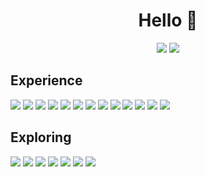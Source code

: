 <h1 align=center>  
  Hello 👋
</h1>
 
<p align=center>
  <picture>
    <source
      srcset="https://github-readme-stats.vercel.app/api?username=dancer&show_icons=true&bg_color=00000000&text_color=FFFFFF&icon_color=E8908E&title_color=E8908E&hide_border=true"
      media="(prefers-color-scheme: dark)"
    />
    <source
      srcset="https://github-readme-stats.vercel.app/api?username=dancer&show_icons=true&bg_color=00000000&text_color=000000&icon_color=E8908E&title_color=E8908E&hide_border=true"
      media="(prefers-color-scheme: light), (prefers-color-scheme: no-preference)"
    />
    <img src="https://github-readme-stats.vercel.app/api?username=dancer&show_icons=true" />
  </picture>  
  <picture>
    <source
      srcset="https://github-readme-stats.vercel.app/api/top-langs/?username=dancer&layout=compact&bg_color=00000000&text_color=FFFFFF&title_color=E8908E&hide_border=true"
      media="(prefers-color-scheme: dark)"
    />
    <source
      srcset="https://github-readme-stats.vercel.app/api/top-langs/?username=dancer&layout=compact&bg_color=00000000&text_color=000000&title_color=E8908E&hide_border=true"
      media="(prefers-color-scheme: light), (prefers-color-scheme: no-preference)"
    />
    <img src="https://github-readme-stats.vercel.app/api?username=dancer&show_icons=true" />
  </picture>  
</p>

## Experience
<p>
  <img src="https://img.shields.io/badge/Java-ED8B00?style=for-the-badge&logo=openjdk&logoColor=white&color=E8908E">
  <img src="https://img.shields.io/badge/C%2B%2B-00599C?style=for-the-badge&logo=c%2B%2B&logoColor=white&color=E8908E">
  <img src="https://img.shields.io/badge/Numpy-777BB4?style=for-the-badge&logo=numpy&logoColor=white&color=E8908E">
  <img src="https://img.shields.io/badge/Python-FFD43B?style=for-the-badge&logo=python&logoColor=white&color=E8908E">
  <img src="https://img.shields.io/badge/Keras-FF0000?style=for-the-badge&logo=keras&logoColor=white&color=E8908E">
  <img src="https://img.shields.io/badge/gradle-02303A?style=for-the-badge&logo=gradle&logoColor=white&color=E8908E">
  <img src="https://img.shields.io/badge/Junit5-25A162?style=for-the-badge&logo=junit5&logoColor=white&color=E8908E">
  <img src="https://img.shields.io/badge/json-5E5C5C?style=for-the-badge&logo=json&logoColor=white****&color=E8908E">
  <img src="https://img.shields.io/badge/Postman-FF6C37?style=for-the-badge&logo=Postman&logoColor=white&color=E8908E">
  <img src="https://img.shields.io/badge/MongoDB-4EA94B?style=for-the-badge&logo=mongodb&logoColor=white&color=E8908E">
  <img src="https://img.shields.io/badge/VSCode-0078D4?style=for-the-badge&logo=visual%20studio%20code&logoColor=white&color=E8908E">
  <img src="https://img.shields.io/badge/Visual_Studio-5C2D91?style=for-the-badge&logo=visual%20studio&logoColor=white&color=E8908E">
  <img src="https://img.shields.io/badge/IntelliJ_IDEA-000000.svg?style=for-the-badge&logo=intellij-idea&logoColor=white&color=E8908E">
</p>

## Exploring
<p>
  <img src="https://img.shields.io/badge/C%23-239120?style=for-the-badge&logo=c-sharp&logoColor=white&color=E8908E">
  <img src="https://img.shields.io/badge/React-20232A?style=for-the-badge&logo=react&logoColor=61DAFB&color=E8908E">
  <img src="https://img.shields.io/badge/TypeScript-007ACC?style=for-the-badge&logo=typescript&logoColor=white&color=E8908E">
  <img src="https://img.shields.io/badge/Node%20js-339933?style=for-the-badge&logo=nodedotjs&logoColor=white&color=E8908E">
  <img src="https://img.shields.io/badge/HTML5-E34F26?style=for-the-badge&logo=html5&logoColor=white&color=E8908E">
  <img src="https://img.shields.io/badge/CSS3-1572B6?style=for-the-badge&logo=css3&logoColor=white&color=E8908E">
  <img src="https://img.shields.io/badge/VIM-%2311AB00.svg?&style=for-the-badge&logo=vim&logoColor=white&color=E8908E">
</p>
